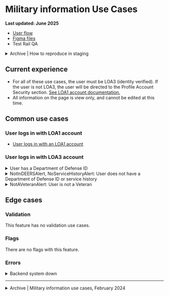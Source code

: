# Military information Use Cases
**Last updated: June 2025**

- [User flow](https://www.figma.com/design/zb5ecY9yMnupiLjaH9UmSc/Profile---Military-Information?node-id=609-2756&t=fxhpoB08Vs0FbcNc-1)
- [Figma files](https://www.figma.com/design/zb5ecY9yMnupiLjaH9UmSc/Profile---Military-Information?node-id=1354-2142&t=kszpOjTMFVk1ha3H-1)
- Test Rail QA

<details><summary>Archive | How to reproduce in staging</summary>

- [All Military information common use cases](https://github.com/department-of-veterans-affairs/va.gov-team/blob/master/products/identity-personalization/profile/military-information/use-cases/read-military-info.md#how-to-reproduce)
- [Military information system error](https://github.com/department-of-veterans-affairs/va.gov-team/blob/master/products/identity-personalization/profile/military-information/use-cases/system-cant-display-military-info.md#how-to-reproduce)

</details>

## Current experience
- For all of these use cases, the user must be LOA3 (identity verified). If the user is not LOA3, the user will be directed to the Profile Account Security section. [See LOA1 account documentation.](https://github.com/department-of-veterans-affairs/va.gov-team/blob/master/products/identity-personalization/profile/use-cases/loa1-user.md)
- All information on the page is view only, and cannot be edited at this time.


## Common use cases
### User logs in with LOA1 account
- [User logs in with an LOA1 account](https://github.com/department-of-veterans-affairs/va.gov-team/blob/master/products/identity-personalization/profile/use-cases/loa1-user.md)

### User logs in with LOA3 account

<details><summary>User has a Department of Defense ID</summary>

- **Use case:** User can see data points for all periods of service the VA can gather from their military records.
- **Status code:** 200
- **Format:** See designs
- [Link to designs](https://www.figma.com/design/zb5ecY9yMnupiLjaH9UmSc/Profile---Military-Information?node-id=619-3324&t=iU7vARDUjgIJkIfo-1)
- **Content:** The page includes the following information:
  - Period of service
    - Branch of service
    - Type of service
    - Start and end dates
    - Additional info component: What if I don't think my military service information is correct?
  - Link component: Learn how to request your military service records
 
</details>


<details><summary>NotInDEERSAlert, NoServiceHistoryAlert: User does not have a Department of Defense ID or service history</summary>

- **Use case:** DEERS does not return a DoD ID or service history.
- **Status code:** GET/SHOW 403
- **Format:** [Warning alert component](https://design.va.gov/components/alert/#warning-alert)
- [Link to designs](https://www.figma.com/design/zb5ecY9yMnupiLjaH9UmSc/Profile---Military-Information?node-id=619-10743&t=iU7vARDUjgIJkIfo-1)
- [Link to code](https://github.com/department-of-veterans-affairs/vets-website/blob/29f17e7e54f4b13149934df66d49cc886dedf1fb/src/applications/personalization/profile/components/military-information/MilitaryInformation.jsx#L45)
- **Content:**

H2: We can’t match your information to any military service records

We’re sorry for this issue.

If you want to learn what military service records may be on file for you, call the Defense Manpower Data Center (DMDC) at 800-538-9552 (TTY: 711). The DMDC office is open Monday through Friday (except federal holidays), 8:00 a.m. to 8:00 p.m. ET.

If you think there might be a problem with your military service records, you can apply for a correction. 

[Learn how to correct your military service records on the National Archives website](https://www.archives.gov/veterans/military-service-records/correct-service-records.html)

</details>


<details><summary>NotAVeteranAlert: User is not a Veteran</summary>

- **Use case:** User is confirmed as a non-Veteran.
- **Status code:** TBD
- **Format:** [Info alert component](https://design.va.gov/components/alert/#informational-alert-aka-default)
- [Link to designs](https://www.figma.com/design/zb5ecY9yMnupiLjaH9UmSc/Profile---Military-Information?node-id=619-10743&t=48R0Oy0eosW8QzYj-1)
- [Link to code](https://github.com/department-of-veterans-affairs/vets-website/blob/8bb9e606cbe6ac0d17598e748a550218b5bf3f2f/src/applications/personalization/profile/components/military-information/MilitaryInformation.jsx#L22)
- **Content:**

H2: We don’t have military service records for you

If you think this is an error,  call us at 800-698-2411 (TTY: 711). We’re here Monday through Friday, 8:00 a.m. to 8:00 p.m. ET.

</details>


## Edge cases

### Validation
This feature has no validation use cases.

### Flags
There are no flags with this feature.

### Errors

<details><summary>Backend system down</summary>

- **Use case:** Cannot connect to the back end.
- **Status code:** TBD
- **Format:** [Warning alert component](https://design.va.gov/components/alert/#warning-alert)
- [Link to designs](https://www.figma.com/design/zb5ecY9yMnupiLjaH9UmSc/Profile---Military-Information?node-id=619-3634&t=iU7vARDUjgIJkIfo-1)
- [Link to code]
- **Content:**

H2: This page isn't available right now

We’re sorry. Something went wrong on our end. Refresh this page or try again later.	

</details>

---

<details><summary>Archive | Military information use cases, February 2024</summary>
  
# Military Information Use Cases
**Last updated:** February 15, 2024

For all of these use cases, the user must be LOA3 (identity verified). If the user is not LOA3, the only thing they can access in profile is the Account Security section.

## Common use cases
### User logs in with LOA1 account
- [User logs in with an LOA1 account](https://github.com/department-of-veterans-affairs/va.gov-team/blob/master/products/identity-personalization/profile/use-cases/loa1-user.md)

### User logs in with LOA3 account
- [User has a Department of Defense ID](https://github.com/department-of-veterans-affairs/va.gov-team/blob/master/products/identity-personalization/profile/military-information/use-cases/read-military-info.md#user-has-dod-id)
- [User does not have a Department of Defense ID or a service history](https://github.com/department-of-veterans-affairs/va.gov-team/blob/master/products/identity-personalization/profile/military-information/use-cases/read-military-info.md#user-does-not-have-dod-id-or-does-not-have-a-service-history)
- [User is not a Veteran](https://github.com/department-of-veterans-affairs/va.gov-team/blob/master/products/identity-personalization/profile/military-information/use-cases/read-military-info.md#user-is-not-a-veteran)

## Edge cases
### Flags 
There are no flags associated with this feature

### Validation
This feature has no validation use cases, since it is read only.

### System
- [Something has gone wrong and VA.gov can’t display any military information](https://github.com/department-of-veterans-affairs/va.gov-team/blob/master/products/identity-personalization/profile/military-information/use-cases/system-cant-display-military-info.md)

## Flow diagrams
- [User flow on mobile page of design files](https://www.figma.com/file/zb5ecY9yMnupiLjaH9UmSc/Profile---Military-Information?type=design&node-id=0%3A1&mode=design&t=ISGgZpVUB35oOzXb-1)

</details>
